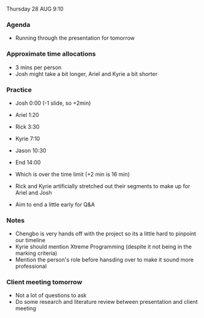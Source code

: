 Thursday 28 AUG 9:10
### Agenda
- Running through the presentation for tomorrow

### Approximate time allocations
- 3 mins per person
- Josh might take a bit longer, Ariel and Kyrie a bit shorter

### Practice
- Josh 0:00 (-1 slide, so +2min)
- Ariel 1:20
- Rick 3:30
- Kyrie 7:10
- Jason 10:30
- End 14:00

- Which is over the time limit (+2 min is 16 min)
- Rick and Kyrie artificially stretched out their segments to make up for Ariel and Josh
- Aim to end a little early for Q&A

### Notes
- Chengbo is very hands off with the project so its a little hard to pinpoint our timeline
- Kyrie should mention Xtreme Programming (despite it not being in the marking criteria)
- Mention the person's role before hansding over to make it sound more professional

### Client meeting tomorrow
- Not a lot of questions to ask
- Do some research and literature review between presentation and client meeting

